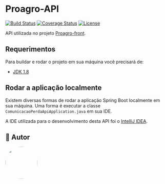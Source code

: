 # Proagro-API

[![Build Status](https://travis-ci.org/codecentric/springboot-sample-app.svg?branch=master)](https://travis-ci.org/codecentric/springboot-sample-app)
[![Coverage Status](https://coveralls.io/repos/github/codecentric/springboot-sample-app/badge.svg?branch=master)](https://coveralls.io/github/codecentric/springboot-sample-app?branch=master)
[![License](http://img.shields.io/:license-apache-blue.svg)](http://www.apache.org/licenses/LICENSE-2.0.html)

API utilizada no projeto [Proagro-front](https://github.com/scmntc/proagro-front).

## Requerimentos

Para buildar e rodar o projeto em sua máquina você precisará de:

- [JDK 1.8](http://www.oracle.com/technetwork/java/javase/downloads/jdk8-downloads-2133151.html)

## Rodar a aplicação localmente

Existem diversas formas de rodar a aplicação Spring Boot localmente em sua máquina. Uma forma é executar a classe `ComunicacaoPerdaApiApplication.java` em sua IDE.

A IDE utilizada para o desenvolvimento desta API foi o [IntelliJ IDEA](https://www.jetbrains.com/idea/).

## 🦸 Autor

<a href="https://www.linkedin.com/in/otavio-augusto-soares-dos-passos-516a5114a/">
 <img style="border-radius: 50%;" src="https://img.shields.io/badge/LinkedIn-0077B5?style=for-the-badge&logo=linkedin&logoColor=white" width="100px;"/>
